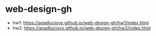 # web-design-gh

- hw1: https://anadluciovs.github.io/web-design-gh/hw1/index.html
- hw2: https://anadluciovs.github.io/web-design-gh/hw2/index.html
